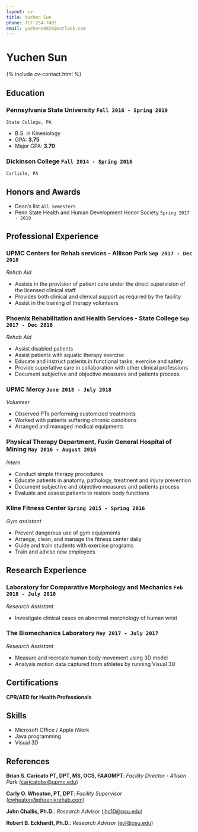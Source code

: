 ```yaml
---
layout: cv
title: Yuchen Sun
phone: 717-254-7403
email: yuchens0820@outlook.com
---
```


# Yuchen **Sun**

<!--
include contact information from the front matter
Supported arguments:
    - homepage: url, text
    - phone
    - email
-->

{% include cv-contact.html %}

## Education

### **Pennsylvania State University** `Fall 2016 - Spring 2019`

```
State College, PA
```

- B.S. in Kinesiology
- GPA: **3.75**
- Major GPA: **3.70**

### **Dickinson College** `Fall 2014 - Spring 2016`

```
Carlisle, PA
```

## Honors and Awards

- Dean’s list `All Semesters`
- Penn State Health and Human Development Honor Society `Spring 2017 - 2019`

## Professional Experience

### **UPMC Centers for Rehab services - Allison Park** `Sep 2017 - Dec 2018`

_Rehab Aid_

- Assists in the provision of patient care under the direct supervision of the licensed clinical staff
- Provides both clinical and clerical support as required by the facility
- Assist in the training of therapy volunteers

### **Phoenix Rehabilitation and Health Services - State College** `Sep 2017 - Dec 2018`

_Rehab Aid_

- Assist disabled patients
- Assist patients with aquatic therapy exercise
- Educate and instruct patients in functional tasks, exercise and safety
- Provide superlative care in collaboration with other clinical professions
- Document subjective and objective measures and patients process

### **UPMC Mercy** `June 2018 - July 2018`

_Volunteer_

- Observed PTs performing customized treatments
- Worked with patients suffering chronic conditions
- Arranged and managed medical equipments

### **Physical Therapy Department, Fuxin General Hospital of Mining** `May 2016 - August 2016`

_Intern_

- Conduct simple therapy procedures
- Educate patients in anatomy, pathology, treatment and injury prevention
- Document subjective and objective measures and patients process
- Evaluate and assess patients to restore body functions

### **Kline Fitness Center** `Spring 2015 - Spring 2016`

_Gym assistant_

- Prevent dangerous use of gym equipments
- Arrange, clean, and manage the fitness center daily
- Guide and train students with exercise programs
- Train and advise new employees

## Research Experience

### **Laboratory for Comparative Morphology and Mechanics** `Feb 2018 - July 2018`

_Research Assistant_

- Investigate clinical cases on abnormal morphology of human wrist

### **The Biomechanics Laboratory** `May 2017 - July 2017`

_Research Assistant_

- Measure and recreate human body movement using 3D model
- Analysis motion data captured from athletes by running Visual 3D

## Certifications

**CPR/AED for Health Professionals**

## Skills

- Microsoft Office / Apple iWork
- Java programming
- Visual 3D

## References

**Brian S. Caricato PT, DPT, MS, OCS, FAAOMPT**: _Facility Director - Allison Park_ (caricatobs@upmc.edu)

**Carly O. Wheaton, PT, DPT**: _Facility Supervisor_ (cwheaton@phoenixrehab.com)

**John Challis, Ph.D.**: _Research Advisor_ (jhc10@psu.edu)

**Robert B. Eckhardt, Ph.D.**: _Research Advisor_ (eyl@psu.edu)
